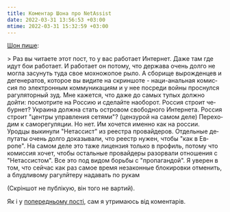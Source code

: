 ```yaml
---
title: Коментар Шона про NetAssist
date: 2022-03-31 13:56:53 +03:00
mtime: 2022-03-31 15:32:59 +03:00
---
```


[Шон пише][1]:

<div lang="ru" markdown="1">
> Раз вы читаете этот пост, то у вас работает Интернет. Даже там где идут бои работает. И работает он потому, что держава очень долго не могла засунуть туда свое мохножопое рыло. А сборище вырожденцев и дегенератов, которое вы видите на скриншоте - наци-анальная комиссия по электронным коммуникациям и у нее посреди войны проснулся рагуляторный зуд. Мне кажется, что даже до самых тупых должно дойти: посмотрите на Россию и сделайте наоборот. Россия строит чебурнет? Украина должна стать островом свободного Интернета. Россия строит "центры управления сетями"? (цензурой на самом деле) Переходим к саморегуляции. Но нет. Им хочется именно как на россии. Уродцы выкинули "Нетассист" из реестра провайдеров. Отдельные депутаты очень долго доказывали, что реестр нужен, чтобы "как в Европе". На самом деле это таже лицензия только в профиль, потому что комиссия хочет, чтобы остальные провайдеры разорвали отношения с "Нетассистом". Все это под видом борьбы с "пропагандой". Я уверен в том, что сейчас как раз самое время незаконные блокировки отменить, а блудливому рагулйтеру надавать по рукам <https://t.me/ruheight/1151>
</div>

(Скріншот не публікую, він того не вартий).

Як і у [попередньому пості][2], сам я утримаюсь від коментарів.

[1]: https://www.facebook.com/story.php?story_fbid=1406411496473871&id=100013151020465
[2]: netassist.html
